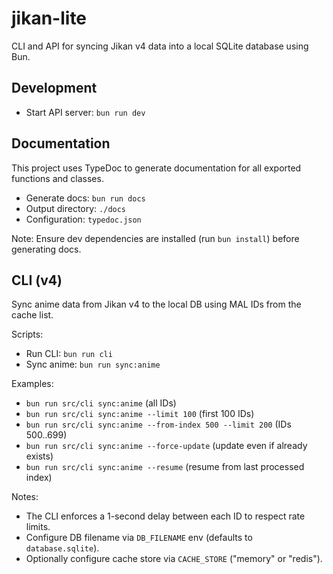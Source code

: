 # jikan-lite

 CLI and API for syncing Jikan v4 data into a local SQLite database using Bun.

## Development

- Start API server: `bun run dev`

## Documentation

This project uses TypeDoc to generate documentation for all exported functions and classes.

- Generate docs: `bun run docs`
- Output directory: `./docs`
- Configuration: `typedoc.json`

Note: Ensure dev dependencies are installed (run `bun install`) before generating docs.

## CLI (v4)

Sync anime data from Jikan v4 to the local DB using MAL IDs from the cache list.

Scripts:
- Run CLI: `bun run cli`
- Sync anime: `bun run sync:anime`

Examples:
- `bun run src/cli sync:anime` (all IDs)
- `bun run src/cli sync:anime --limit 100` (first 100 IDs)
- `bun run src/cli sync:anime --from-index 500 --limit 200` (IDs 500..699)
- `bun run src/cli sync:anime --force-update` (update even if already exists)
- `bun run src/cli sync:anime --resume` (resume from last processed index)

Notes:
- The CLI enforces a 1-second delay between each ID to respect rate limits.
- Configure DB filename via `DB_FILENAME` env (defaults to `database.sqlite`).
- Optionally configure cache store via `CACHE_STORE` ("memory" or "redis").

